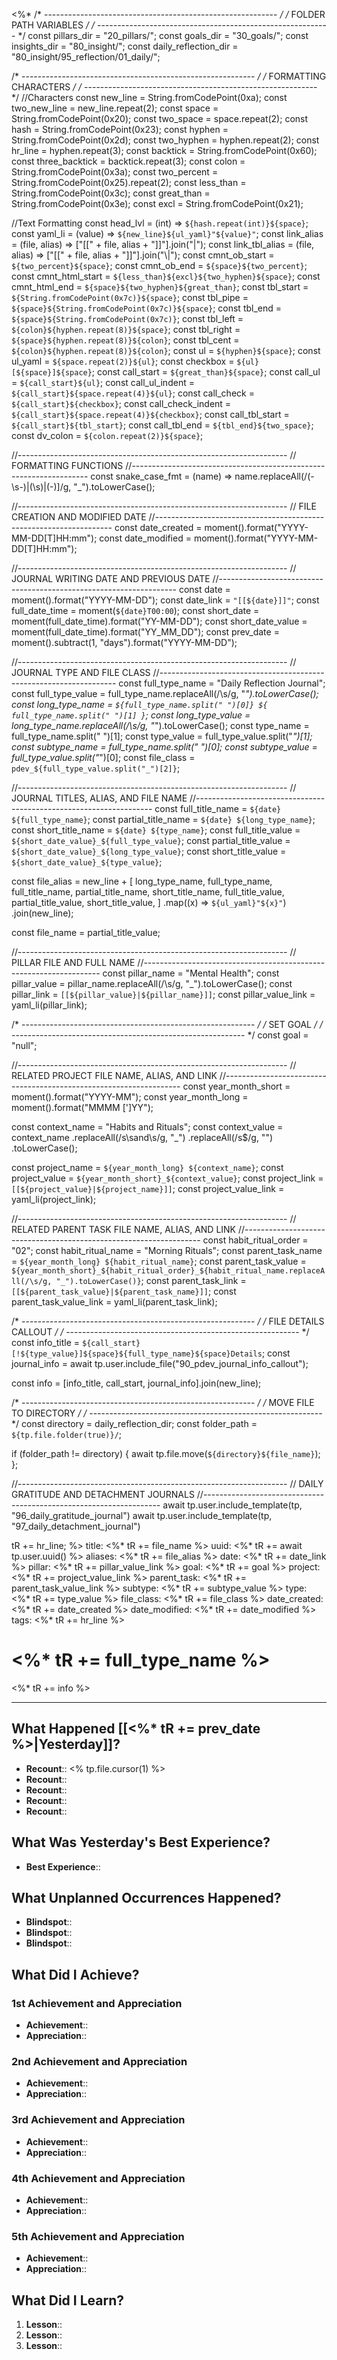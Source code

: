 <%*
/* ---------------------------------------------------------- */
/*                    FOLDER PATH VARIABLES                   */
/* ---------------------------------------------------------- */
const pillars_dir = "20_pillars/";
const goals_dir = "30_goals/";
const insights_dir = "80_insight/";
const daily_reflection_dir = "80_insight/95_reflection/01_daily/";

/* ---------------------------------------------------------- */
/*                    FORMATTING CHARACTERS                   */
/* ---------------------------------------------------------- */
//Characters
const new_line = String.fromCodePoint(0xa);
const two_new_line = new_line.repeat(2);
const space = String.fromCodePoint(0x20);
const two_space = space.repeat(2);
const hash = String.fromCodePoint(0x23);
const hyphen = String.fromCodePoint(0x2d);
const two_hyphen = hyphen.repeat(2);
const hr_line = hyphen.repeat(3);
const backtick = String.fromCodePoint(0x60);
const three_backtick = backtick.repeat(3);
const colon = String.fromCodePoint(0x3a);
const two_percent = String.fromCodePoint(0x25).repeat(2);
const less_than = String.fromCodePoint(0x3c);
const great_than = String.fromCodePoint(0x3e);
const excl = String.fromCodePoint(0x21);

//Text Formatting
const head_lvl = (int) => `${hash.repeat(int)}${space}`;
const yaml_li = (value) => `${new_line}${ul_yaml}"${value}"`;
const link_alias = (file, alias) => ["[[" + file, alias + "]]"].join("|");
const link_tbl_alias = (file, alias) => ["[[" + file, alias + "]]"].join("\\|");
const cmnt_ob_start = `${two_percent}${space}`;
const cmnt_ob_end = `${space}${two_percent}`;
const cmnt_html_start = `${less_than}${excl}${two_hyphen}${space}`;
const cmnt_html_end = `${space}${two_hyphen}${great_than}`;
const tbl_start = `${String.fromCodePoint(0x7c)}${space}`;
const tbl_pipe = `${space}${String.fromCodePoint(0x7c)}${space}`;
const tbl_end = `${space}${String.fromCodePoint(0x7c)}`;
const tbl_left = `${colon}${hyphen.repeat(8)}${space}`;
const tbl_right = `${space}${hyphen.repeat(8)}${colon}`;
const tbl_cent = `${colon}${hyphen.repeat(8)}${colon}`;
const ul = `${hyphen}${space}`;
const ul_yaml = `${space.repeat(2)}${ul}`;
const checkbox = `${ul}[${space}]${space}`;
const call_start = `${great_than}${space}`;
const call_ul = `${call_start}${ul}`;
const call_ul_indent = `${call_start}${space.repeat(4)}${ul}`;
const call_check = `${call_start}${checkbox}`;
const call_check_indent = `${call_start}${space.repeat(4)}${checkbox}`;
const call_tbl_start = `${call_start}${tbl_start}`;
const call_tbl_end = `${tbl_end}${two_space}`;
const dv_colon = `${colon.repeat(2)}${space}`;

//-------------------------------------------------------------------
// FORMATTING FUNCTIONS
//-------------------------------------------------------------------
const snake_case_fmt = (name) =>
  name.replaceAll(/(\-\s\-)|(\s)|(\-)]/g, "_").toLowerCase();

//-------------------------------------------------------------------
// FILE CREATION AND MODIFIED DATE
//-------------------------------------------------------------------
const date_created = moment().format("YYYY-MM-DD[T]HH:mm");
const date_modified = moment().format("YYYY-MM-DD[T]HH:mm");

//-------------------------------------------------------------------
// JOURNAL WRITING DATE AND PREVIOUS DATE
//-------------------------------------------------------------------
const date = moment().format("YYYY-MM-DD");
const date_link = `"[[${date}]]"`;
const full_date_time = moment(`${date}T00:00`);
const short_date = moment(full_date_time).format("YY-MM-DD");
const short_date_value = moment(full_date_time).format("YY_MM_DD");
const prev_date = moment().subtract(1, "days").format("YYYY-MM-DD");

//-------------------------------------------------------------------
// JOURNAL TYPE AND FILE CLASS
//-------------------------------------------------------------------
const full_type_name = "Daily Reflection Journal";
const full_type_value = full_type_name.replaceAll(/\s/g, "_").toLowerCase();
const long_type_name = `${full_type_name.split(" ")[0]} ${
  full_type_name.split(" ")[1]
}`;
const long_type_value = long_type_name.replaceAll(/\s/g, "_").toLowerCase();
const type_name = full_type_name.split(" ")[1];
const type_value = full_type_value.split("_")[1];
const subtype_name = full_type_name.split(" ")[0];
const subtype_value = full_type_value.split("_")[0];
const file_class = `pdev_${full_type_value.split("_")[2]}`;

//-------------------------------------------------------------------
// JOURNAL TITLES, ALIAS, AND FILE NAME
//-------------------------------------------------------------------
const full_title_name = `${date} ${full_type_name}`;
const partial_title_name = `${date} ${long_type_name}`;
const short_title_name = `${date} ${type_name}`;
const full_title_value = `${short_date_value}_${full_type_value}`;
const partial_title_value = `${short_date_value}_${long_type_value}`;
const short_title_value = `${short_date_value}_${type_value}`;

const file_alias =
  new_line +
  [
    long_type_name,
    full_type_name,
    full_title_name,
    partial_title_name,
    short_title_name,
    full_title_value,
    partial_title_value,
    short_title_value,
  ]
    .map((x) => `${ul_yaml}"${x}"`)
    .join(new_line);

const file_name = partial_title_value;

//-------------------------------------------------------------------
// PILLAR FILE AND FULL NAME
//-------------------------------------------------------------------
const pillar_name = "Mental Health";
const pillar_value = pillar_name.replaceAll(/\s/g, "_").toLowerCase();
const pillar_link = `[[${pillar_value}|${pillar_name}]]`;
const pillar_value_link = yaml_li(pillar_link);

/* ---------------------------------------------------------- */
/*                          SET GOAL                          */
/* ---------------------------------------------------------- */
const goal = "null";

//-------------------------------------------------------------------
// RELATED PROJECT FILE NAME, ALIAS, AND LINK
//-------------------------------------------------------------------
const year_month_short = moment().format("YYYY-MM");
const year_month_long = moment().format("MMMM [']YY");

const context_name = "Habits and Rituals";
const context_value = context_name
  .replaceAll(/s\sand\s/g, "_")
  .replaceAll(/s$/g, "")
  .toLowerCase();

const project_name = `${year_month_long} ${context_name}`;
const project_value = `${year_month_short}_${context_value}`;
const project_link = `[[${project_value}|${project_name}]]`;
const project_value_link = yaml_li(project_link);

//-------------------------------------------------------------------
// RELATED PARENT TASK FILE NAME, ALIAS, AND LINK
//-------------------------------------------------------------------
const habit_ritual_order = "02";
const habit_ritual_name = "Morning Rituals";
const parent_task_name = `${year_month_long} ${habit_ritual_name}`;
const parent_task_value = `${year_month_short}_${habit_ritual_order}_${habit_ritual_name.replaceAll(/\s/g, "_").toLowerCase()}`;
const parent_task_link = `[[${parent_task_value}|${parent_task_name}]]`;
const parent_task_value_link = yaml_li(parent_task_link);

/* ---------------------------------------------------------- */
/*                    FILE DETAILS CALLOUT                    */
/* ---------------------------------------------------------- */
const info_title = `${call_start}[!${type_value}]${space}${full_type_name}${space}Details`;
const journal_info = await tp.user.include_file("90_pdev_journal_info_callout");

const info = [info_title, call_start, journal_info].join(new_line);

/* ---------------------------------------------------------- */
/*                   MOVE FILE TO DIRECTORY                   */
/* ---------------------------------------------------------- */
const directory = daily_reflection_dir;
const folder_path = `${tp.file.folder(true)}/`;

if (folder_path != directory) {
   await tp.file.move(`${directory}${file_name}`);
};

//-------------------------------------------------------------------
// DAILY GRATITUDE AND DETACHMENT JOURNALS
//-------------------------------------------------------------------
await tp.user.include_template(tp, "96_daily_gratitude_journal")
await tp.user.include_template(tp, "97_daily_detachment_journal")

tR += hr_line;
%>
title: <%* tR += file_name %>
uuid: <%* tR += await tp.user.uuid() %>
aliases: <%* tR += file_alias %>
date: <%* tR += date_link %>
pillar: <%* tR += pillar_value_link %>
goal: <%* tR += goal %>
project: <%* tR += project_value_link %>
parent_task: <%* tR += parent_task_value_link %>
subtype: <%* tR += subtype_value %>
type: <%* tR += type_value %>
file_class: <%* tR += file_class %>
date_created: <%* tR += date_created %>
date_modified: <%* tR += date_modified %>
tags:
<%* tR += hr_line %>
# <%* tR += full_type_name %>

<%* tR += info %>

---

## What Happened [[<%* tR += prev_date %>|Yesterday]]?

- **Recount**:: <% tp.file.cursor(1) %>
- **Recount**::
- **Recount**::
- **Recount**::
- **Recount**::

## What Was Yesterday's Best Experience?

- **Best Experience**::

## What Unplanned Occurrences Happened?

- **Blindspot**::
- **Blindspot**::
- **Blindspot**::

## What Did I Achieve?

### 1st Achievement and Appreciation

- **Achievement**::
- **Appreciation**::

### 2nd Achievement and Appreciation

- **Achievement**::
- **Appreciation**::

### 3rd Achievement and Appreciation

- **Achievement**::
- **Appreciation**::

### 4th Achievement and Appreciation

- **Achievement**::
- **Appreciation**::

### 5th Achievement and Appreciation

- **Achievement**::
- **Appreciation**::

## What Did I Learn?

1. **Lesson**::
2. **Lesson**::
3. **Lesson**::